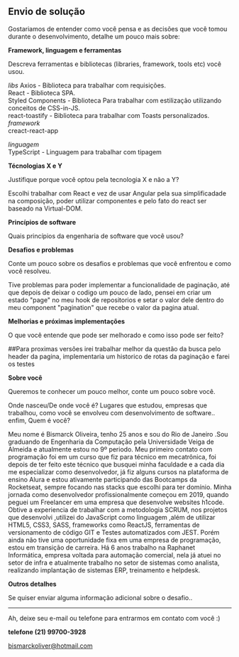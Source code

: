 ## Envio de solução

Gostariamos de entender como você pensa e as decisões que você tomou durante o desenvolvimento, detalhe um pouco mais sobre:

**Framework, linguagem e ferramentas**

Descreva ferramentas e bibliotecas (libraries, framework, tools etc) você usou.

*libs*
Axios - Biblioteca para trabalhar com requisições. <br>
React - Biblioteca SPA. <br>
Styled Components - Biblioteca Para trabalhar com estilização utilizando conceitos de CSS-in-JS. <br>
react-toastify - Biblioteca para trabalhar com Toasts personalizados. <br>
*framework* <br> 
creact-react-app  <br>

*linguagem* <br>
TypeScript - Linguagem para trabalhar com tipagem <br>



**Técnologias X e Y**

Justifique porque você optou pela tecnologia X e não a Y?

Escolhi trabalhar com React e vez de usar Angular pela sua simplificadade na composição, poder utilizar componentes e pelo fato do react ser baseado na Virtual-DOM.
 

**Princípios de software**

Quais princípios da engenharia de software que você usou?

**Desafios e problemas**

Conte um pouco sobre os desafios e problemas que você enfrentou e como você resolveu.

Tive problemas para poder implementar a funcionalidade de paginação, até que depois de deixar o codigo um pouco de lado, pensei em criar um estado "page" no meu hook de repositorios e setar o valor dele dentro do meu component "pagination" que recebe o valor da pagina atual.

**Melhorias e próximas implementações**

O que você entende que pode ser melhorado e como isso pode ser feito?

##Para proximas versões irei trabalhar melhor da questão da busca pelo header da pagina, implementaria um historico de rotas da paginação e farei os testes 

**Sobre você**

Queremos te conhecer um pouco melhor, conte um pouco sobre você.

Onde nasceu/De onde você é? Lugares que estudou, empresas que trabalhou, como você se envolveu com desenvolvimento de software.. enfim, Quem é você?

Meu nome é Bismarck Oliveira, tenho 25 anos e sou do Rio de Janeiro .Sou graduando de Engenharia da Computação pela Universidade Veiga de Almeida e atualmente estou no 9º periodo. Meu primeiro contato com programação foi em um curso que fiz para técnico em mecatrônica, foi depois de ter feito este técnico que busquei minha faculdade e a cada dia me especializar como desenvolvedor, já fiz alguns cursos na plataforma de ensino Alura e estou ativamente participando das Bootcamps da Rocketseat, sempre focando nas stacks que escolhi para ter domínio. Minha jornada como desenvolvedor profissionalmente começou em 2019, quando peguei um Freelancer em uma empresa que desenvolve websites h1code. Obtive a experiencia de trabalhar com a metodologia SCRUM, nos projetos que desenvolvi ,utilizei do JavaScript como linguagem ,além de utilizar HTML5, CSS3, SASS, frameworks como ReactJS, ferramentas de versionamento de código GIT e Testes automatizados com JEST. Porém ainda não tive uma oportunidade fixa em uma empresa de programação, estou em transição de carreira. Há 6 anos trabalho na Raphanet  Informática, empresa voltada para automação comercial, nela já atuei no setor de infra e atualmente  trabalho no setor de sistemas como analista, realizando implantação de sistemas ERP, treinamento e helpdesk.


**Outros detalhes**

Se quiser enviar alguma informação adicional sobre o desafio..


---

Ah, deixe seu e-mail ou telefone para entrarmos em contato com você :) 

**telefone (21) 99700-3928**

bismarckoliver@hotmail.com
